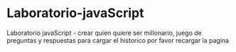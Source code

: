 # Laboratorio-javaScript
Laboratorio javaScript - crear quien quiere ser millonario, juego de preguntas y respuestas
para cargar el historico por favor recargar la pagina
